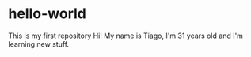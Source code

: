 # hello-world
This is my first repository
Hi!
My name is Tiago, I'm 31 years old and I'm learning new stuff.
